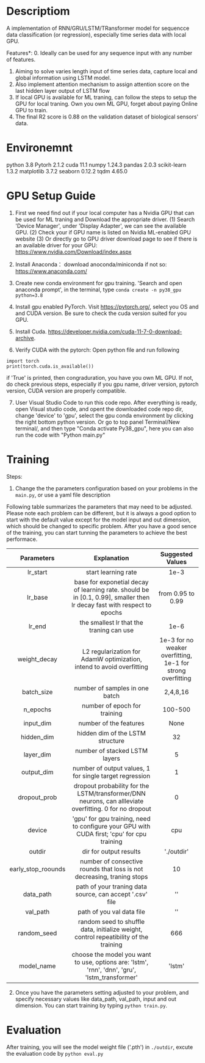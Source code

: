 # Descriptiom
A implementation of RNN/GRU/LSTM/TRansformer model for sequencce data classification (or regression), especially time series data with local GPU.

Features*:
0. Ideally can be used for any sequence input with any number of features.
1. Aiming to solve varies length input of time series data, capture local and global information using LSTM model.
2. Also implement attention mechanism to assign attention score on the last hidden layer output of LSTM flow
3. If local GPU is available for ML traning, can follow the steps to setup the GPU for local traning. Own you own ML GPU, forget about paying Online GPU to train.
4. The final R2 score is 0.88 on the validation dataset of biological sensors' data.

# Environemnt
python 3.8
Pytorh 2.1.2
cuda 11.1
numpy 1.24.3
pandas 2.0.3
scikit-learn 1.3.2
matplotlib 3.7.2
seaborn 0.12.2
tqdm 4.65.0

# GPU Setup Guide
1. First we need find out if your local computer has a Nvidia GPU that can be used for ML traning and Download the appropriate driver. (1) Search 'Device Manager', under 'Display Adapter', we can see the available GPU. (2) Check your if GPU name is listed on Nvidia ML-enabled GPU website (3) Or directly go to GPU driver download page to see if there is an available driver for your GPU: https://www.nvidia.com/Download/index.aspx

2. Install Anaconda： download anoconda/miniconda if not so: https://www.anaconda.com/
   
3. Create new conda environment for gpu training. 'Search and open anaconda prompt', in the terminal, type  ```conda create -n py38_gpu python=3.8```
4. Install gpu enabled PyTorch. Visit https://pytorch.org/, select you OS and and CUDA version. Be sure to check the cuda version suited for you GPU.
5. Install Cuda. https://developer.nvidia.com/cuda-11-7-0-download-archive.
6. Verify CUDA with the pytorch: Open python file and run following
```
import torch
print(torch.cuda.is_available())
```
if 'True' is printed, then congraduration, you have you own ML GPU. If not, do check previous steps, especially if you gpu name, driver version, pytorch version, CUDA version are properly compatible.

7. User Visual Studio Code to run this code repo. After everything is ready, open Visual studio code, and opent the downloaded code repo dir, change 'device' to 'gpu', select the gpu conda environment by clicking the right bottom python version. Or go to top panel Terminal/New terminal/, and then type "Conda activate Py38_gpu", here you can also run the code with "Python main.py"

# Training
Steps:
1. Change the the parameters configuration based on your problems in the ```main.py```, or use a yaml file description

Following table summarizes the parameters that may need to be adjusted. Please note each problem can be different, but it is always a good option to start with the default value except for the model input and out dimension, which should be changed to specific problem. After you have a good sence of the training, you can start tunning the parameters to achieve the best performace.

| Parameters | Explanation | Suggested Values|
| :---:      | :---:       | :---:           |
| lr_start   | start learning rate | 1e-3    |
| lr_base    | base for exponetial decay of learning rate. should be in [0.1, 0.99], smaller then lr decay fast with respect to epochs | from 0.95 to 0.99|
|lr_end|the smallest lr that the traning can use | 1e-6 |
|weight_decay|L2 regularization for AdamW optimization, intend to avoid overfitting|1e-3 for no weaker overfitting, 1e-1 for strong overfitting|
|batch_size| number of samples in one batch| 2,4,8,16|
|n_epochs|number of epoch for training|100-500|
|input_dim| number of the features| None|
|hidden_dim| hidden dim of the LSTM structure| 32|
|layer_dim| number of stacked LSTM layers | 5|
|output_dim| number of output values, 1 for single target regression| 1|
|dropout_prob| dropout probability for the LSTM/transformer/DNN neurons, can allleviate overfitting. 0 for no dropout| 0|
|device| 'gpu' for gpu training, need to configure your GPU with CUDA first; 'cpu' for cpu training|cpu|
|outdir|dir for output results| './outdir'|
|early_stop_roounds|number of consective rounds that loss is not decreasing, traning stops|10|
|data_path|path of your traning data source, can accept '.csv' file|''|
|val_path| path of you val data file|''|
|random_seed|random seed to shuffle data, initialize weight, control repeatibility of the training|666|
|model_name|choose the model you want to use, options are: 'lstm', 'rnn', 'dnn', 'gru', 'lstm_transformer'|'lstm'|


2. Once you have the parameters setting adjusted to your problem, and specify necessary values like data_path, val_path, input and out dimension. You can start training by typing ```python train.py```.

# Evaluation

After training, you will see the model weight file ('.pth') in ```./outdir```, excute the evaluation code by ```python eval.py```
